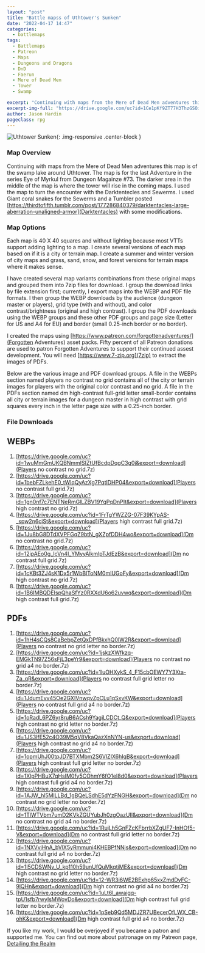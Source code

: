 ```yaml
---
layout: "post"
title: "Battle mapss of Uthtower's Sunken"
date: "2022-04-17 14:47"
categories:
  - battlemaps
tags:
  - Battlemaps
  - Patreon
  - Maps
  - Dungeons and Dragons
  - DnD
  - Faerun
  - Mere of Dead Men
  - Tower
  - Swamp

excerpt: "Continuing with maps from the Mere of Dead Men adventures this map is of the swamp lake around Uthtower. The map is for the last Adventure in the series Eye of Myrkul from Dungeon Magainze #73. The darker area in the middle of the map is where the tower will rise in the coming maps. I used the map to turn the encounter with the Darktentecles and Sewerms."
excerpt-img-full: "https://drive.google.com/uc?id=1Ce1pKf9ZT77H3ThzGSOi2Ga-zC6AZbnL&export=download"
author: Jason Hardin
pageclass: rpg
---
```


![Uthtower Sunken](https://drive.google.com/uc?id=1Ce1pKf9ZT77H3ThzGSOi2Ga-zC6AZbnL){: .img-responsive .center-block }

### Map Overview

Continuing with maps from the Mere of Dead Men adventures this map is of the swamp lake around Uthtower. The map is for the last Adventure in the series Eye of Myrkul from Dungeon Magainze #73. The darker area in the middle of the map is where the tower will rise in the coming maps. I used the map to turn the encounter with the Darktentecles and Sewerms. I used Giant coral snakes for the Sewerms and a Tumbler posted [https://thirdtofifth.tumblr.com/post/177286840379/darktentacles-large-aberration-unaligned-armor](Darktentacles) with some modifications.

### Map Options

Each map is 40 X 40 squares and without lighting because most VTTs support adding lighting to a map. I create several versions of each map based on if it is a city or terrain map. I create a summer and winter version of city maps and grass, sand, snow, and forest versions for terrain maps where it makes sense.

I have created several map variants combinations from these original maps and grouped them into 7zip files for download. I group the download links by file extension first; currently, I export maps into the WEBP and PDF file formats. I then group the WEBP downloads by the audience (dungeon master or players), grid type (with and without), and color contrast/brightness (original and high contrast). I group the PDF downloads using the WEBP groups and these other PDF groups and page size (Letter for US and A4 for EU) and border (small 0.25-inch border or no border).

I created the maps using [https://www.patreon.com/forgottenadventures/](Forgotten Adventures) asset packs. Fifty percent of all Patreon donations are used to patron Forgotten Adventures to support their continued assest development. You will need [https://www.7-zip.org](7zip) to extract the images of PDFs.

Below are the various image and PDF download groups. A file in the WEBPs section named players no contrast no grid contains all of the city or terrain images for players with the original color contrast and no grid. A file in the PDFs section named dm high-contrast full-grid letter small-border contains all city or terrain images for a dungeon master in high contrast with grid squares every inch in the letter page size with a 0.25-inch border.

### File Downloads

## WEBPs

1. [https://drive.google.com/uc?id=1wuMmGmUKQBNmmISIZtUfBcdpDqgC3g0j&export=download](Players no contrast no grid.7z)
1. [https://drive.google.com/uc?id=1bebFZLkehE0_tWlqQyAzXg7PqtIDHP04&export=download](Players no contrast full grid.7z)
1. [https://drive.google.com/uc?id=1gn0nf7c7ENTNeRmGlLZBV19YqPqDnPIt&export=download](Players high contrast no grid.7z)
1. [https://drive.google.com/uc?id=1FrTgYWZZG-07F39KYpAS-_spw2n6ciSt&export=download](Players high contrast full grid.7z)
1. [https://drive.google.com/uc?id=1Ju8bG8DTdXVPFGqZ9btN_gXZpfDDH4wo&export=download](Dm no contrast no grid.7z)
1. [https://drive.google.com/uc?id=12ipAEo0g_lcVn4I_YMyyAlkmlpTJdEzB&export=download](Dm no contrast full grid.7z)
1. [https://drive.google.com/uc?id=1cKBt3ZJ4sK1Dx5r1WbBlToNM0mIUGoFy&export=download](Dm high contrast no grid.7z)
1. [https://drive.google.com/uc?id=1B6IMBQDEIspQhaSfYz0RXXdU6o62uvwq&export=download](Dm high contrast full grid.7z)

## PDFs

1. [https://drive.google.com/uc?id=1hH4sCQs8CaBebpZetQxDPfBkxhQ0IW2R&export=download](Players no contrast no grid letter no border.7z)
1. [https://drive.google.com/uc?id=1jskzXWfkzq-EMGkTN97Z56sFjL3peYr9&export=download](Players no contrast no grid a4 no border.7z)
1. [https://drive.google.com/uc?id=1luOHXykS_4_F15cbOEWY7Y3Xta-Za_qR&export=download](Players no contrast full grid letter no border.7z)
1. [https://drive.google.com/uc?id=1JdumEvv45Oe2GXIVnwqvZpCLu1qSxvKW&export=download](Players no contrast full grid a4 no border.7z)
1. [https://drive.google.com/uc?id=1oRadL6PZ6yr8ruB6ACsh9YagiLCDCt_Q&export=download](Players high contrast no grid letter no border.7z)
1. [https://drive.google.com/uc?id=1JS3IfE52c4O39M5qV8VkaQazXnNYN-us&export=download](Players high contrast no grid a4 no border.7z)
1. [https://drive.google.com/uc?id=1opmUhJ00tpJD7BTXMbm2S6VlZIX6hIqB&export=download](Players high contrast full grid letter no border.7z)
1. [https://drive.google.com/uc?id=1XlpPHBuX7qHsIM0fy5COhmY6fO1eI8d0&export=download](Players high contrast full grid a4 no border.7z)
1. [https://drive.google.com/uc?id=1AJW_hl5MlLLBd_1gBQeLSdhE5dYzFNGH&export=download](Dm no contrast no grid letter no border.7z)
1. [https://drive.google.com/uc?id=1TlWTVbm7umD2KVkZGUYubJh0zgOazUIl&export=download](Dm no contrast no grid a4 no border.7z)
1. [https://drive.google.com/uc?id=1RujLh5GnFZcKFbrrbXZgUF7-InHOf5-V&export=download](Dm no contrast full grid letter no border.7z)
1. [https://drive.google.com/uc?id=1NXVvjHnA_bVlX5yRmmuni4KHEBPfNNjs&export=download](Dm no contrast full grid a4 no border.7z)
1. [https://drive.google.com/uc?id=1I5CDSWNv_U_kp110h59unUfQuMkqtjME&export=download](Dm high contrast no grid letter no border.7z)
1. [https://drive.google.com/uc?id=12-WR3i6WE2BExhp65xxZmdDyFC-9lQHn&export=download](Dm high contrast no grid a4 no border.7z)
1. [https://drive.google.com/uc?id=1uLt6l_awaigq-tpU1sfb7rwyIsMWovDo&export=download](Dm high contrast full grid letter no border.7z)
1. [https://drive.google.com/uc?id=1pSeb9Qd5MDJZR7UBecerOfLWX_CB-ohK&export=download](Dm high contrast full grid a4 no border.7z)

If you like my work, I would be overjoyed if you became a patron and supported me. You can find out more about patronage on my Patreon page, [Detailing the Realm](https://www.patreon.com/detailingtherealm)
